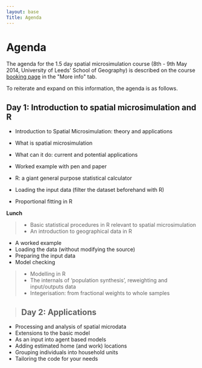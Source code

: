 ```yaml
---
layout: base
Title: Agenda
---
```


# Agenda

The agenda for the 1.5 day spatial microsimulation course
(8th - 9th May 2014, University of Leeds' School of Geography)
is described on the course [booking page](http://store.leeds.ac.uk/browse/extra_info.asp?compid=1&modid=2&deptid=9&catid=47&prodid=388) in the "More info" tab.

To reiterate and expand on this information, the agenda is as follows.

## Day 1: Introduction to spatial microsimulation and R

- Introduction to Spatial Microsimulation: theory and applications
 - What is spatial microsimulation
 - What can it do: current and potential applications
 - Worked example with pen and paper

- R: a giant general purpose statistical calculator
 - Loading the input data
 (filter the dataset beforehand with R)
 - Proportional fitting in R

**Lunch**

 > - Basic statistical procedures in R relevant to spatial microsimulation
 > - An introduction to geographical data in R
- A worked example
 - Loading the data (without modifying the source)
 - Preparing the input data
 - Model checking

  > - Modelling in R
> - The internals of ‘population synthesis’, reweighting and input/outputs data
> - Integerisation: from fractional weights to whole samples

> ## Day 2: Applications

- Processing and analysis of spatial microdata
- Extensions to the basic model
 - As an input into agent based models
 - Adding estimated home (and work) locations
 - Grouping individuals into household units
- Tailoring the code for your needs


